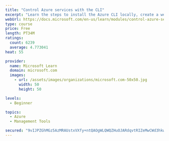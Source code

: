 ```yaml
---
title: "Control Azure services with the CLI"
excerpt: "Learn the steps to install the Azure CLI locally, create a website, and manage Azure resources using the CLI."
webUrl: https://docs.microsoft.com/en-us/learn/modules/control-azure-services-with-cli/
type: course
price: Free
length: PT34M
ratings:
  count: 6239
  average: 4.773041
heat: 55

provider:
  name: Microsoft Learn
  domain: microsoft.com
  images:
    - url: /assets/images/organizations/microsoft.com-50x50.jpg
      width: 50
      height: 50

levels:
  - Beginner

topics:
  - Azure
  - Management Tools

secured: "9vIJPZGhMGz5AzMRAUstxVXfy+ntQAOgWLQWQZHuOJARdqvtRIZeMwCWd3hkwOITNXQ4lOkJsOycz04B61RBxxajrJkmhQY/aIGBhdeoYANLst1PSeyv0HNrgN3UZFXhMhUimYxQBW6tViC/uKqL0aAG7hybpIyEtvbciiw1eTcenUSKQI9nQn9iSAyFTYHWe5goCCzkahSm27nhN9hnGdGI61w9EGSwJQnlX6pMTEAad210wVmMZjOx3PNfW9iAJawrs6ZCuG+mgCtPD5w10HUXjGPVtX97H3M313yGOHdVx9QKfa0QmBWK+O8orxkLFMdUVAeU203XzqrTcUCtsLJs8k+dnkdluXZyvW9WigDr4EjCcuapcEzZd/tyq8ZbN9YCSmYs6qH0cvq/bZ3GfIiekJ4rFoafPaIAuYSLad0=;TDNyEZSnGzQPXibPZrskYw=="
---
```


